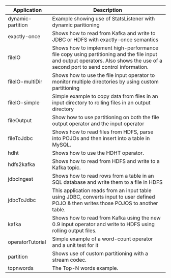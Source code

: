 | Application       | Description |
| ----------------- | ----------- |
| dynamic-partition | Example showing use of StatsListener with dynamic paritioning |
| exactly-once      | Shows how to read from Kafka and write to JDBC or HDFS with exactly-once semantics |
| fileIO            | Shows how to implement high-performance file copy using partitioning and the file input and output operators. Also shows the use of a second port to send control information. |
| fileIO-multiDir   | Shows how to use the file input operator to monitor multiple directories by using custom partitioning |
| fileIO-simple     | Simple example to copy data from files in an input directory to rolling files in an output directory |
| fileOutput        | Show how to use partitioning on both the file output operator and the input operator |
| fileToJdbc        | Shows how to read files from HDFS, parse into POJOs and then insert into a table in MySQL.  |
| hdht              | Shows how to use the HDHT operator. |
| hdfs2kafka        | Shows how to read from HDFS and write to a Kafka topic. |
| jdbcIngest        | Shows how to read rows from a table in an SQL database and write them to a file in HDFS |
| jdbcToJdbc        | This application reads from an input table using JDBC, converts input to user defined POJO & then writes those POJOS to another table. |
| kafka             | Shows how to read from Kafka using the new 0.9 input operator and write to HDFS using rolling output files. |
| operatorTutorial  | Simple example of a word-count operator and a unit test for it |
| partition         | Shows use of custom partitioning with a stream codec.
| topnwords         | The Top-N words example. |

